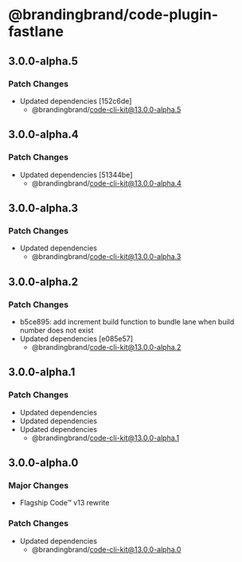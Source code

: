 # @brandingbrand/code-plugin-fastlane

## 3.0.0-alpha.5

### Patch Changes

- Updated dependencies [152c6de]
  - @brandingbrand/code-cli-kit@13.0.0-alpha.5

## 3.0.0-alpha.4

### Patch Changes

- Updated dependencies [51344be]
  - @brandingbrand/code-cli-kit@13.0.0-alpha.4

## 3.0.0-alpha.3

### Patch Changes

- Updated dependencies
  - @brandingbrand/code-cli-kit@13.0.0-alpha.3

## 3.0.0-alpha.2

### Patch Changes

- b5ce895: add increment build function to bundle lane when build number does not exist
- Updated dependencies [e085e57]
  - @brandingbrand/code-cli-kit@13.0.0-alpha.2

## 3.0.0-alpha.1

### Patch Changes

- Updated dependencies
- Updated dependencies
- Updated dependencies
  - @brandingbrand/code-cli-kit@13.0.0-alpha.1

## 3.0.0-alpha.0

### Major Changes

- Flagship Code™ v13 rewrite

### Patch Changes

- Updated dependencies
  - @brandingbrand/code-cli-kit@13.0.0-alpha.0
